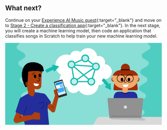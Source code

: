 ## What next?

Continue on your [Experience AI Music quest](https://projects.raspberrypi.org/en/raspberrypi/xaichallenge){:target="_blank"} and  move on to [Stage 2 - Create a classification app](https://projects.raspberrypi.org/en/projects/experimentai-project2){:target="_blank"}. In the next stage, you will create a machine learning model, then code an application that classifies songs in Scratch to help train your new machine learning model.

![ProjectName project](images/banner.png)
